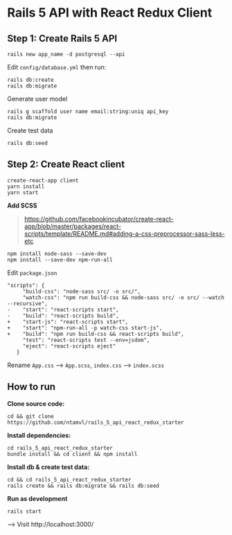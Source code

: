 # Rails 5 API with React Redux Client

## Step 1: Create Rails 5 API
```
rails new app_name -d postgresql --api
```

Edit `config/database.yml` then run:
```
rails db:create
rails db:migrate
```

Generate user model
```
rails g scaffold user name email:string:uniq api_key
rails db:migrate
```

Create test data
```
rails db:seed
```

## Step 2: Create React client
```
create-react-app client
yarn install
yarn start
```

**Add SCSS**

> https://github.com/facebookincubator/create-react-app/blob/master/packages/react-scripts/template/README.md#adding-a-css-preprocessor-sass-less-etc

```
npm install node-sass --save-dev
npm install --save-dev npm-run-all
```

Edit `package.json`
```
"scripts": {
     "build-css": "node-sass src/ -o src/",
     "watch-css": "npm run build-css && node-sass src/ -o src/ --watch --recursive",
-    "start": "react-scripts start",
-    "build": "react-scripts build",
+    "start-js": "react-scripts start",
+    "start": "npm-run-all -p watch-css start-js",
+    "build": "npm run build-css && react-scripts build",
     "test": "react-scripts test --env=jsdom",
     "eject": "react-scripts eject"
   }
```

Rename `App.css` --> `App.scss`, `index.css` --> `index.scss`

## How to run
**Clone source code:**

```
cd && git clone https://github.com/ntamvl/rails_5_api_react_redux_starter
```

**Install dependencies:**
```
cd rails_5_api_react_redux_starter
bundle install && cd client && npm install
```

**Install db & create test data:**
```
cd && cd rails_5_api_react_redux_starter
rails create && rails db:migrate && rails db:seed
```

**Run as development**
```
rails start
```

--> Visit http://localhost:3000/

